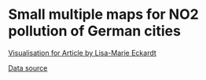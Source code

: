 # Small multiple maps for NO2 pollution of German cities

[Visualisation for Article by Lisa-Marie Eckardt](https://correctiv.org/recherchen/stories/2016/07/28/stickstoffdioxid-grenzwert-2015-ueberschritten-strafzahlungen-eu/)

[Data source](https://github.com/correctiv/stickoxide-notebook)
